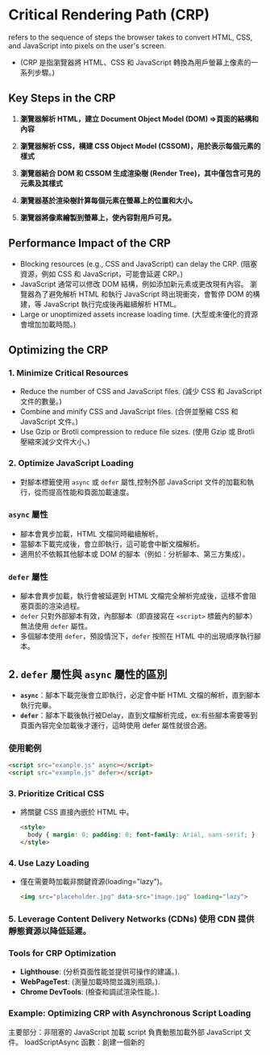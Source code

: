 # Critical Rendering Path (CRP)
refers to the sequence of steps the browser takes to convert HTML, CSS, and JavaScript into pixels on the user's screen. 
- (CRP 是指瀏覽器將 HTML、CSS 和 JavaScript 轉換為用戶螢幕上像素的一系列步驟。)

## Key Steps in the CRP

1. **瀏覽器解析 HTML，建立 Document Object Model (DOM) =>頁面的結構和內容**

2. **瀏覽器解析 CSS，構建 CSS Object Model (CSSOM)，用於表示每個元素的樣式**

3. **瀏覽器結合 DOM 和 CSSOM 生成渲染樹 (Render Tree)，其中僅包含可見的元素及其樣式**

4. **瀏覽器基於渲染樹計算每個元素在螢幕上的位置和大小。**

5. **瀏覽器將像素繪製到螢幕上，使內容對用戶可見。**

## Performance Impact of the CRP
- Blocking resources (e.g., CSS and JavaScript) can delay the CRP. 
(阻塞資源，例如 CSS 和 JavaScript，可能會延遲 CRP。)
- JavaScript 通常可以修改 DOM 結構，例如添加新元素或更改現有內容。
瀏覽器為了避免解析 HTML 和執行 JavaScript 時出現衝突，會暫停 DOM 的構建，等 JavaScript 執行完成後再繼續解析 HTML。
- Large or unoptimized assets increase loading time. 
(大型或未優化的資源會增加加載時間。)


## Optimizing the CRP
### 1. Minimize Critical Resources
- Reduce the number of CSS and JavaScript files. 
(減少 CSS 和 JavaScript 文件的數量。)
- Combine and minify CSS and JavaScript files. 
(合併並壓縮 CSS 和 JavaScript 文件。)
- Use Gzip or Brotli compression to reduce file sizes. 
(使用 Gzip 或 Brotli 壓縮來減少文件大小。)

### 2. Optimize JavaScript Loading
- 對腳本標籤使用 `async` 或 `defer` 屬性,控制外部 JavaScript 文件的加載和執行，從而提高性能和頁面加載速度。
### `async` 屬性
- 腳本會異步加載，HTML 文檔同時繼續解析。
- 當腳本下載完成後，會立即執行，這可能會中斷文檔解析。
- 適用於不依賴其他腳本或 DOM 的腳本（例如：分析腳本、第三方集成）。
### `defer` 屬性
- 腳本會異步加載，執行會被延遲到 HTML 文檔完全解析完成後，這樣不會阻塞頁面的渲染過程。
- `defer` 只對外部腳本有效，內部腳本（即直接寫在 `<script>` 標籤內的腳本）無法使用 `defer` 屬性。
- 多個腳本使用 `defer`，預設情況下，`defer` 按照在 HTML 中的出現順序執行腳本。

## 2. `defer` 屬性與 `async` 屬性的區別
- **`async`**：腳本下載完後會立即執行，必定會中斷 HTML 文檔的解析，直到腳本執行完畢。
- **`defer`**：腳本下載後執行被Delay，直到文檔解析完成，ex:有些腳本需要等到頁面內容完全加載後才運行，這時使用 defer 屬性就很合適。

### 使用範例
  ```html
  <script src="example.js" async></script>
  <script src="example.js" defer></script>
  ```


### 3. Prioritize Critical CSS
- 將關鍵 CSS 直接內嵌於 HTML 中。

  ```html
  <style>
    body { margin: 0; padding: 0; font-family: Arial, sans-serif; }
  </style>
  ```

### 4. Use Lazy Loading
- 僅在需要時加載非關鍵資源(loading="lazy")。
  ```html
  <img src="placeholder.jpg" data-src="image.jpg" loading="lazy">
  ```

### 5. Leverage Content Delivery Networks (CDNs) 使用 CDN 提供靜態資源以降低延遲。

### Tools for CRP Optimization
- **Lighthouse**: (分析頁面性能並提供可操作的建議。).
- **WebPageTest**: (測量加載時間並識別瓶頸。). 
- **Chrome DevTools**: (檢查和調試渲染性能。). 


### Example: Optimizing CRP with Asynchronous Script Loading

主要部分：非阻塞的 JavaScript 加載
script 負責動態加載外部 JavaScript 文件。
loadScriptAsync 函數：創建一個新的 <script> 標籤並將其 src 設置為提供的 src 參數，並將 async 屬性設置為 true，使得腳本異步加載。
頁面可以繼續渲染，不被 JavaScript 文件的加載和執行所阻塞。

```html
<!DOCTYPE html>
<html lang="en">
<head>
  <meta charset="UTF-8">
  <meta name="viewport" content="width=device-width, initial-scale=1.0">
  <title>CRP Optimization</title>
  <link rel="stylesheet" href="styles.css">
</head>
<body>
  <h1>Optimized Critical Rendering Path</h1>
  <p>Example of non-blocking JavaScript loading.</p>

  <script>
    // 優化CRP：非同步載入JavaScript，以避免阻塞渲染過程
    function loadScriptAsync(src) {
      const script = document.createElement('script');//動態創建 <script> 
      script.src = src;
      script.async = true; // 設置為異步載入，腳本不會阻塞頁面其餘渲染
      document.body.appendChild(script); // 將腳本元素添加到DOM中
    }

    //在頁面內容加載後，非同步載入腳本
    loadScriptAsync('example.js');
  </script>
</body>
</html>
```
